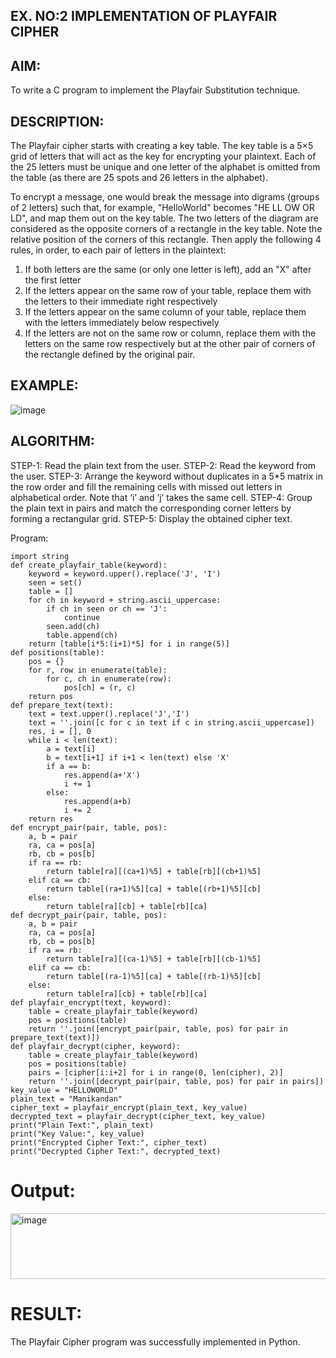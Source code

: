 ## EX. NO:2 IMPLEMENTATION OF PLAYFAIR CIPHER

 

## AIM:
 

 

To write a C program to implement the Playfair Substitution technique.

## DESCRIPTION:

The Playfair cipher starts with creating a key table. The key table is a 5×5 grid of letters that will act as the key for encrypting your plaintext. Each of the 25 letters must be unique and one letter of the alphabet is omitted from the table (as there are 25 spots and 26 letters in the alphabet).

To encrypt a message, one would break the message into digrams (groups of 2 letters) such that, for example, "HelloWorld" becomes "HE LL OW OR LD", and map them out on the key table. The two letters of the diagram are considered as the opposite corners of a rectangle in the key table. Note the relative position of the corners of this rectangle. Then apply the following 4 rules, in order, to each pair of letters in the plaintext:
1.	If both letters are the same (or only one letter is left), add an "X" after the first letter
2.	If the letters appear on the same row of your table, replace them with the letters to their immediate right respectively
3.	If the letters appear on the same column of your table, replace them with the letters immediately below respectively
4.	If the letters are not on the same row or column, replace them with the letters on the same row respectively but at the other pair of corners of the rectangle defined by the original pair.
## EXAMPLE:
![image](https://github.com/Hemamanigandan/EX-NO-2-/assets/149653568/e6858d4f-b122-42ba-acdb-db18ec2e9675)

 

## ALGORITHM:

STEP-1: Read the plain text from the user.
STEP-2: Read the keyword from the user.
STEP-3: Arrange the keyword without duplicates in a 5*5 matrix in the row order and fill the remaining cells with missed out letters in alphabetical order. Note that ‘i’ and ‘j’ takes the same cell.
STEP-4: Group the plain text in pairs and match the corresponding corner letters by forming a rectangular grid.
STEP-5: Display the obtained cipher text.




Program:
```
import string
def create_playfair_table(keyword):
    keyword = keyword.upper().replace('J', 'I')
    seen = set()
    table = []
    for ch in keyword + string.ascii_uppercase:
        if ch in seen or ch == 'J':
            continue
        seen.add(ch)
        table.append(ch)
    return [table[i*5:(i+1)*5] for i in range(5)]
def positions(table):
    pos = {}
    for r, row in enumerate(table):
        for c, ch in enumerate(row):
            pos[ch] = (r, c)
    return pos
def prepare_text(text):
    text = text.upper().replace('J','I')
    text = ''.join([c for c in text if c in string.ascii_uppercase])
    res, i = [], 0
    while i < len(text):
        a = text[i]
        b = text[i+1] if i+1 < len(text) else 'X'
        if a == b:
            res.append(a+'X')
            i += 1
        else:
            res.append(a+b)
            i += 2
    return res
def encrypt_pair(pair, table, pos):
    a, b = pair
    ra, ca = pos[a]
    rb, cb = pos[b]
    if ra == rb:
        return table[ra][(ca+1)%5] + table[rb][(cb+1)%5]
    elif ca == cb:
        return table[(ra+1)%5][ca] + table[(rb+1)%5][cb]
    else:
        return table[ra][cb] + table[rb][ca]
def decrypt_pair(pair, table, pos):
    a, b = pair
    ra, ca = pos[a]
    rb, cb = pos[b]
    if ra == rb:
        return table[ra][(ca-1)%5] + table[rb][(cb-1)%5]
    elif ca == cb:
        return table[(ra-1)%5][ca] + table[(rb-1)%5][cb]
    else:
        return table[ra][cb] + table[rb][ca]
def playfair_encrypt(text, keyword):
    table = create_playfair_table(keyword)
    pos = positions(table)
    return ''.join([encrypt_pair(pair, table, pos) for pair in prepare_text(text)])
def playfair_decrypt(cipher, keyword):
    table = create_playfair_table(keyword)
    pos = positions(table)
    pairs = [cipher[i:i+2] for i in range(0, len(cipher), 2)]
    return ''.join([decrypt_pair(pair, table, pos) for pair in pairs])
key_value = "HELLOWORLD" 
plain_text = "Manikandan"
cipher_text = playfair_encrypt(plain_text, key_value)
decrypted_text = playfair_decrypt(cipher_text, key_value)
print("Plain Text:", plain_text)
print("Key Value:", key_value)
print("Encrypted Cipher Text:", cipher_text)
print("Decrypted Cipher Text:", decrypted_text)
```


# Output:
<img width="1026" height="105" alt="image" src="https://github.com/user-attachments/assets/7a3dd97d-315a-4da8-a43b-bb84567bdcc0" />

# RESULT:
   The Playfair Cipher program was successfully implemented in Python.

